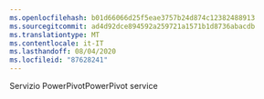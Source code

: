 ```yaml
---
ms.openlocfilehash: b01d66066d25f5eae3757b24d874c12382488913
ms.sourcegitcommit: ad4d92dce894592a259721a1571b1d8736abacdb
ms.translationtype: MT
ms.contentlocale: it-IT
ms.lasthandoff: 08/04/2020
ms.locfileid: "87628241"
---
```

<span data-ttu-id="6712d-101">Servizio PowerPivot</span><span class="sxs-lookup"><span data-stu-id="6712d-101">PowerPivot service</span></span>

